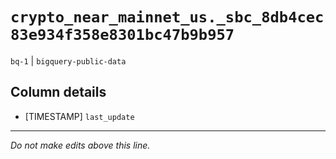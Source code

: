 # `crypto_near_mainnet_us._sbc_8db4cec83e934f358e8301bc47b9b957`
`bq-1` | `bigquery-public-data`

## Column details
* [TIMESTAMP] `last_update`

-------------------------------------------------------------------------------
*Do not make edits above this line.*
